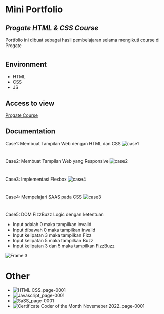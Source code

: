 # Mini Portfolio
## _Progate HTML & CSS Course_
Portfolio ini dibuat sebagai hasil pembelajaran selama mengikuti course di Progate
#
## Environment
- HTML
- CSS
- JS

## Access to view

[Progate Course](https://6397023fdb86396e90898c65--glittering-meerkat-bc00ea.netlify.app/) 


## Documentation

Case1: Membuat Tampilan Web dengan HTML dan CSS 
![case1](https://user-images.githubusercontent.com/108262868/207019781-d384d567-1419-4542-83e7-d6f9c30c949d.png)
#
#
Case2: Membuat Tampilan Web yang Responsive
![case2](https://user-images.githubusercontent.com/108262868/207019759-62209063-d224-4df4-baf7-2f36b07b51f5.png)
#
#
Case3: Implementasi Flexbox 
![case4](https://user-images.githubusercontent.com/108262868/207019748-979186ed-d8c6-4b9f-b75c-0527ee98243e.png)
#
#
Case4: Mempelajari SAAS pada CSS
![case3](https://user-images.githubusercontent.com/108262868/207019754-fcdb3c13-6140-4b6d-97f5-f68be40dc85e.png)
#
#
Case5: DOM FizzBuzz Logic dengan ketentuan
- Input adalah 0 maka tampilkan invalid
- Input dibawah 0 maka tampilkan invalid
- Input kelipatan 3 maka tampilkan Fizz
- Input kelipatan 5 maka tampilkan Buzz
- Input kelipatan 3 dan 5 maka tampilkan FizzBuzz

![Frame 3](https://user-images.githubusercontent.com/108262868/207019737-f345a3f8-52d2-495e-a95e-90ca36b5ae32.png)
#
#
# Other
- ![HTML   CSS_page-0001](https://user-images.githubusercontent.com/108262868/207022346-bc671bdc-529c-493c-b04f-c9fcd67aa7d6.jpg)
- ![Javascript_page-0001](https://user-images.githubusercontent.com/108262868/207022330-d273c09d-9fa3-4c65-86bf-8a66a4548f27.jpg)
- ![SaSS_page-0001](https://user-images.githubusercontent.com/108262868/207022308-baeeb23f-6561-4140-9aaa-f786ea41e1c3.jpg)
- ![Certificate Coder of the Month Novemeber 2022_page-0001](https://user-images.githubusercontent.com/108262868/207022293-b4e3c658-65f4-41da-b67c-2b4a853d6d20.jpg)

